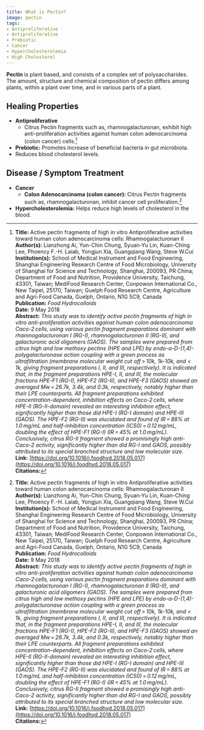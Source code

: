 ```yaml
---
title: What is Pectin?
image: pectin
tags:
- Antiproliferative
- Antiproliferative
- Prebiotic
- Cancer
- Hypercholesterolemia
- High Cholesterol
---
```

**Pectin** is plant based, and consists of a complex set of polysaccharides.  The amount, structure and chemical composition of pectin differs among plants, within a plant over time, and in various parts of a plant.

## Healing Properties

- **Antiproliferative**
  - Citrus Pectin fragments such as, rhamnogalacturonan, exhibit high anti-proliferation activities against human colon adenocarcinoma (colon cancer) cells.[^1]
- **Prebiotic:** Promotes increase of beneficial bacteria in gut microbiota.
- Reduces blood cholesterol levels.

## Disease / Symptom Treatment
- **Cancer**
  - **Colon Adenocarcinoma (colon cancer):** Citrus Pectin fragments such as, rhamnogalacturonan, inhibit cancer cell proliferation.[^1]
- **Hypercholesterolemia:** Helps reduce high levels of cholesterol in the blood.

[^1]: **Title:** Active pectin fragments of high in vitro Antiproliferative activities toward human colon adenocarcinoma cells: Rhamnogalacturonan II<br>**Author(s):** Lianzhong Ai, Yun-Chin Chung, Syuan-Yu Lin, Kuan-Ching Lee, Phoency F.-H. Laiab, Yongjun Xia, Guangqiang Wang, Steve W.Cui<br>**Institution(s):** School of Medical Instrument and Food Engineering, Shanghai Engineering Research Centre of Food Microbiology, University of Shanghai for Science and Technology, Shanghai, 200093, PR China; Department of Food and Nutrition, Providence University, Taichung, 43301, Taiwan; MediFood Research Center, Conpowon International Co., New Taipei, 25170, Taiwan; Guelph Food Research Centre, Agriculture and Agri-Food Canada, Guelph, Ontario, N1G 5C9, Canada<br>**Publication:** <i>Food Hydrocolloids</i><br>**Date:** 9 May 2018<br>**Abstract:** <i>This study was to identify active pectin fragments of high in vitro anti-proliferation activities against human colon adenocarcinoma Caco-2 cells, using various pectin fragment preparations dominant with rhamnogalacturonan I (RG-I), rhamnogalacturonan II (RG-II), and galacturonic acid oligomers (GAOS). The samples were prepared from citrus high and low methoxy pectins (HPE and LPE) by endo-α-D-(1,4)-polygalacturonase action coupling with a green process as ultrafiltration (membrane molecular weight cut off > 10k, 1k-10k, and < 1k, giving fragment preparations I, II, and III, respectively). It is indicated that, in the fragment preparations HPE-I, II, and III, the molecular fractions HPE-F1 (RG-I), HPE-F2 (RG-II), and HPE-F3 (GAOS) showed an averaged Mw = 26.7k, 3.4k, and 0.3k, respectively, notably higher than their LPE counterparts. All fragment preparations exhibited concentration-dependent, inhibition effects on Caco-2 cells, where HPE-II (RG-II-domain) revealed an interesting inhibition effect, significantly higher than those did HPE-I (RG-I domain) and HPE-III (GAOS). The HPE-F2 (RG-II) was elucidated and found of IR = 88% at 1.0 mg/mL and half-inhibition concentration (IC50) = 0.12 mg/mL, doubling the effect of HPE-F1 (RG-I) (IR = 45% at 1.0 mg/mL). Conclusively, citrus RG-II fragment showed a promisingly high anti-Caco-2 activity, significantly higher than did RG-I and GAOS, possibly attributed to its special branched structure and low molecular size.</i><br>**Link:** [https://doi.org/10.1016/j.foodhyd.2018.05.017](https://doi.org/10.1016/j.foodhyd.2018.05.017)<br>**Citations:**   